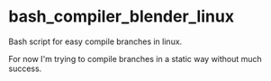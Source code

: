 # bash_compiler_blender_linux
Bash script for easy compile branches in linux.

For now I'm trying to compile branches in a static way without much success. 
